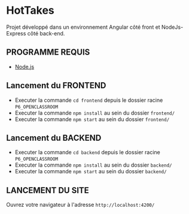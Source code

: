 # HotTakes
Projet développé dans un environnement Angular côté front et NodeJs-Express côté back-end.

## PROGRAMME REQUIS
* [Node.js](https://nodejs.org/fr/download/ "Lien de téléchargement officiel Node.js")

## Lancement du FRONTEND
* Executer la commande `cd frontend` depuis le dossier racine `P6_OPENCLASSROOM`
* Executer la commande `npm install` au sein du dossier `frontend/`
* Executer la commande `npm start` au sein du dossier `frontend/`

## Lancement du BACKEND
* Executer la commande `cd backend` depuis le dossier racine `P6_OPENCLASSROOM`
* Executer la commande `npm install` au sein du dossier `backend/`
* Executer la commande `npm start` au sein du dossier `backend/`

## LANCEMENT DU SITE
Ouvrez votre navigateur à l'adresse `http://localhost:4200/`
